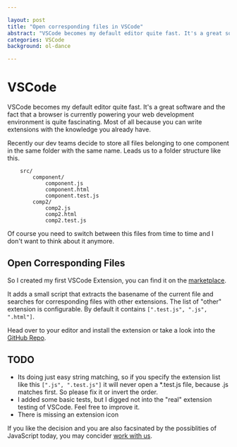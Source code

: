 ```yaml
---

layout: post
title: "Open corresponding files in VSCode"
abstract: "VSCode becomes my default editor quite fast. It's a great software and the fact that a browser is currently powering your web development environment is quite fascinating. Most of all because you can write extensions with the knowledge you already have. So I tried."
categories: VSCode
background: ol-dance

---
```



# VSCode
VSCode becomes my default editor quite fast. It's a great software and the fact that a browser is currently powering your web development environment is quite fascinating. Most of all because you can write extensions with the knowledge you already have.

Recently our dev teams decide to store all files belonging to one component in the same folder with the same name. Leads us to a folder structure like this.

```
	src/
		component/
			component.js
			component.html
			component.test.js
		comp2/
			comp2.js
			comp2.html
			comp2.test.js

```

Of course you need to switch between this files from time to time and I don't want to think about it anymore.


## Open Corresponding Files

So I created my first VSCode Extension, you can find it on the [marketplace](https://marketplace.visualstudio.com/items?itemName=PaulLunow.open-corresponding-files).

It adds a small script that extracts the basename of the current file and searches for corresponding files with other extensions. The list of "other" extension is configurable. By default it contains `[".test.js", ".js", ".html"]`.

Head over to your editor and install the extension or take a look into the [GitHub Repo](https://github.com/lunow/vscode-correspoding-files).


## TODO

* Its doing just easy string matching, so if you specify the extension list like this `[".js", ".test.js"]` it will never open a *.test.js file, because .js matches first. So please fix it or invert the order.
* I added some basic tests, but I digged not into the "real" extension testing of VSCode. Feel free to improve it.
* There is missing an extension icon

If you like the decision and you are also facsinated by the possiblities of JavaScript today, you may concider [work with us](https://nepos.io/jobs.html).
